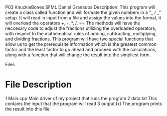 P03 KnuckleBones SFML
Daniel Granados
Description:
This program will create a class called function and will formate the given numbers in a "_ / _" setup. It will read in input from a file and assign the values into the format, it will overload the operators +, -, *, /, == The methods will have the neccesary code to adjust the fractions utilizing the overloaded operators, with respect to the mathematical rules of adding, subtracting, multiplying, and dividing fractions. This program will have two special functions that allow us to get the prerequisite information which is the greatest common factor and the least factor to go ahead and proceed with the calculations, along with a function that will change the result into the simpliest form.

Files
#	File	Description
1	Main.cpp	Main driver of my project that runs the program
2	data.txt	This contains the input that the program will read
3	output.txt	The program prints the result into this file
